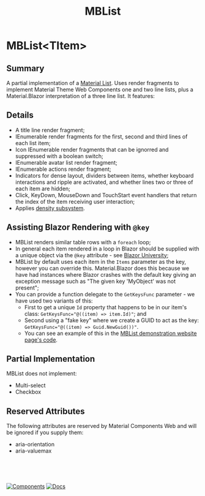 ﻿---
uid: C.MBList
title: MBList
---
# MBList&lt;TItem&gt;

## Summary

A partial implementation of a [Material List](https://github.com/material-components/material-components-web/tree/v9.0.0/packages/mdc-deprecated-list#lists). Uses render fragments to implement Material Theme Web Components one and two line lists, plus a Material.Blazor interpretation of a three line list. It features:

## Details

- A title line render fragment;
- IEnumerable render fragments for the first, second and third lines of each list item;
- Icon IEnumerable render fragments that can be ignorred and suppressed with a boolean switch;
- IEnumerable avatar list render fragment;
- IEnumerable actions render fragment;
- Indicators for dense layout, dividers between items, whether keyboard interactions and ripple are activated, and whether lines two or three of each item are hidden;
- Click, KeyDown, MouseDown and TouchStart event handlers that return the index of the item receiving user interaction;
- Applies [density subsystem](xref:A.Density).

## Assisting Blazor Rendering with `@key`

- MBList renders similar table rows with a `foreach` loop;
- In general each item rendered in a loop in Blazor should be supplied with a unique object via the `@key` attribute - see [Blazor University](https://blazor-university.com/components/render-trees/optimising-using-key/);
- MBList by default uses each item in the `Items` parameter as the key, however you can override this. Material.Blazor does this because we have had instances where Blazor crashes with the default key giving an exception message such as "The given key 'MyObject' was not present";
- You can provide a function delegate to the `GetKeysFunc` parameter - we have used two variants of this:
  - First to get a unique `Id` property that happens to be in our item's class: `GetKeysFunc="@((item) => item.Id)"`; and
  - Second using a "fake key" where we create a GUID to act as the key: `GetKeysFunc="@((item) => Guid.NewGuid())"`.
  - You can see an example of this in the [MBList demonstration website page's code](https://github.com/Material-Blazor/Material.Blazor/blob/main/Material.Blazor.Website/Pages/List.razor#L155).

## Partial Implementation

MBList does not implement:

- Multi-select
- Checkbox

## Reserved Attributes

The following attributes are reserved by Material Components Web and will be ignored if you supply them:

- aria-orientation
- aria-valuemax

&nbsp;

&nbsp;

[![Components](https://img.shields.io/static/v1?label=Components&message=Core&color=blue)](xref:A.CoreComponents)
[![Docs](https://img.shields.io/static/v1?label=API%20Documentation&message=MBList&color=brightgreen)](xref:Material.Blazor.MBList`1)
